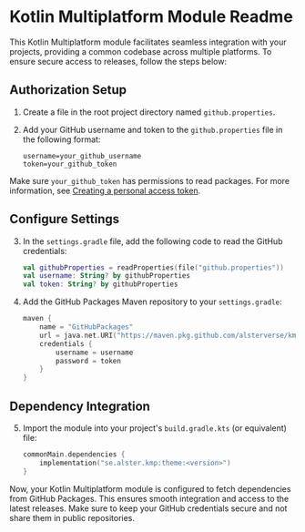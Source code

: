 # Kotlin Multiplatform Module Readme

This Kotlin Multiplatform module facilitates seamless integration with your projects, providing a common codebase across multiple platforms. To ensure secure access to releases, follow the steps below:

## Authorization Setup

1. Create a file in the root project directory named `github.properties`.

2. Add your GitHub username and token to the `github.properties` file in the following format:
    ```
    username=your_github_username
    token=your_github_token
    ```
Make sure `your_github_token` has permissions to read packages. For more information, see [Creating a personal access token](https://help.github.com/en/github/authenticating-to-github/creating-a-personal-access-token-for-the-command-line).
## Configure Settings

3. In the `settings.gradle` file, add the following code to read the GitHub credentials:

    ```kotlin
    val githubProperties = readProperties(file("github.properties"))
    val username: String? by githubProperties
    val token: String? by githubProperties
    ```

4. Add the GitHub Packages Maven repository to your `settings.gradle`:

    ```kotlin
    maven {
        name = "GitHubPackages"
        url = java.net.URI("https://maven.pkg.github.com/alsterverse/kmp-modules")
        credentials {
            username = username
            password = token
        }
    }
    ```

## Dependency Integration

5. Import the module into your project's `build.gradle.kts` (or equivalent) file:

    ```kotlin
    commonMain.dependencies {
        implementation("se.alster.kmp:theme:<version>")
    }
    ```
Now, your Kotlin Multiplatform module is configured to fetch dependencies from GitHub Packages. This ensures smooth integration and access to the latest releases. Make sure to keep your GitHub credentials secure and not share them in public repositories.
